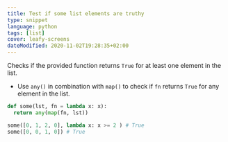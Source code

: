```yaml
---
title: Test if some list elements are truthy
type: snippet
language: python
tags: [list]
cover: leafy-screens
dateModified: 2020-11-02T19:28:35+02:00
---
```


Checks if the provided function returns `True` for at least one element in the list.

- Use `any()` in combination with `map()` to check if `fn` returns `True` for any element in the list.

```py
def some(lst, fn = lambda x: x):
  return any(map(fn, lst))
```

```py
some([0, 1, 2, 0], lambda x: x >= 2 ) # True
some([0, 0, 1, 0]) # True
```
